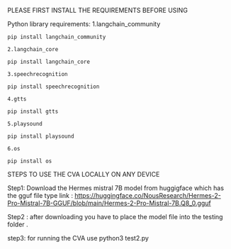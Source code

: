 PLEASE FIRST INSTALL THE REQUIREMENTS BEFORE USING

Python library requirements:
    1.langchain_community

    pip install langchain_community
    
    2.langchain_core

    pip install langchain_core
    
    3.speechrecognition

    pip install speechrecognition
    
    4.gtts

    pip install gtts
    
    5.playsound

    pip install playsound 
    
    6.os

    pip install os
  
    
    


STEPS TO USE THE CVA LOCALLY ON ANY DEVICE 

Step1: Download the Hermes mistral 7B model from huggigface which has the gguf file type 
      link : https://huggingface.co/NousResearch/Hermes-2-Pro-Mistral-7B-GGUF/blob/main/Hermes-2-Pro-Mistral-7B.Q8_0.gguf

Step2 : after downloading you have to place the model file into the testing folder .

step3: for running the CVA use 
        python3 test2.py

        
